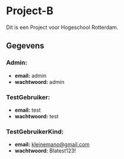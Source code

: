 # Project-B

Dit is een Project voor Hogeschool Rotterdam.

## Gegevens

### Admin:
- **email:** admin
- **wachtwoord:** admin

### TestGebruiker:
- **email:** test
- **wachtwoord:** test

### TestGebruikerKind:
- **email:** kleinemano@gmail.com
- **wachtwoord:** Blatest123!
